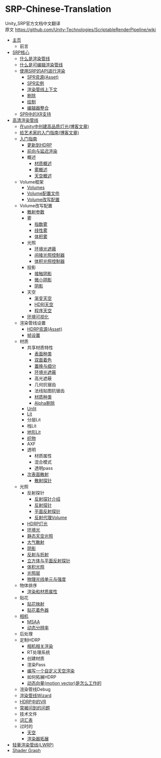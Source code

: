 # SRP-Chinese-Translation
Unity_SRP官方文档中文翻译 <br>
原文 <https://github.com/Unity-Technologies/ScriptableRenderPipeline/wiki>

* [主页](https://github.com/shenzhou05/SRP-Chinese-Translation/blob/master/Home.md)
  * 前言
* [SRP核心](https://github.com/shenzhou05/SRP-Chinese-Translation/blob/master/Core-SRP.md)
  * [什么是渲染管线](https://github.com/shenzhou05/SRP-Chinese-Translation/blob/master/What-is-a-Render-Pipeline.md)
  * [什么是可编辑渲染管线](https://github.com/shenzhou05/SRP-Chinese-Translation/blob/master/What-is-a-Scriptable-Render-Pipeline.md)
  * [使用SRP的API进行渲染](https://github.com/shenzhou05/SRP-Chinese-Translation/blob/master/SRP-Overview.md)
    * [SPR资源(Asset)](https://github.com/shenzhou05/SRP-Chinese-Translation/blob/master/SRP-Asset.md)
    * [SPR实例](https://github.com/shenzhou05/SRP-Chinese-Translation/blob/master/SRP-Instance.md)
    * [渲染管线上下文](https://github.com/shenzhou05/SRP-Chinese-Translation/blob/master/SRP-Context.md)
    * [剔除](https://github.com/shenzhou05/SRP-Chinese-Translation/blob/master/SRP-Culling.md)
    * [绘制](https://github.com/shenzhou05/SRP-Chinese-Translation/blob/master/SRP-Drawing.md)
    * [编辑器整合](https://github.com/shenzhou05/SRP-Chinese-Translation/blob/master/SRP-Editor.md)
  * [SPR中的XR支持](https://github.com/shenzhou05/SRP-Chinese-Translation/blob/master/XR-for-SRP.md)
* [高清渲染管线](https://github.com/shenzhou05/SRP-Chinese-Translation/blob/master/High-Definition-Render-Pipeline-overview.md)
  * [在unity中创建高品质灯光(博客文章)](https://blogs.unity3d.com/2019/02/05/create-high-quality-light-fixtures-in-unity/)
  * [给艺术家的入门指南(博客文章)](https://blogs.unity3d.com/2018/09/24/the-high-definition-render-pipeline-getting-started-guide-for-artists/)
  * [入门指南](https://github.com/shenzhou05/SRP-Chinese-Translation/blob/master/Pages/HDRP/Getting-started-with-HDRP.md)
    * [更新到HDRP](https://github.com/shenzhou05/SRP-Chinese-Translation/blob/master/Pages/HDRP/Upgrading-to-HDRP.md)
    * [前向与延迟渲染](https://github.com/shenzhou05/SRP-Chinese-Translation/blob/master/Pages/HDRP/Forward-And-Deferred-Rendering.md)
    * 概述
      * [材质概述](https://github.com/shenzhou05/SRP-Chinese-Translation/blob/master/Pages/HDRP/Materials-Shaders-Overview.md)
      * [雾概述](https://github.com/shenzhou05/SRP-Chinese-Translation/blob/master/Pages/HDRP/Fog-Overview.md)
      * [天空概述](https://github.com/shenzhou05/SRP-Chinese-Translation/blob/master/Pages/HDRP/Sky-Overview.md)
  * Volume框架
    * [Volumes](https://github.com/shenzhou05/SRP-Chinese-Translation/blob/master/Pages/HDRP/Volumes.md)
    * [Volume配置文件](https://github.com/shenzhou05/SRP-Chinese-Translation/blob/master/Pages/HDRP/Volume-Profile.md)
    * [Volume改写配置](https://github.com/shenzhou05/SRP-Chinese-Translation/blob/master/Pages/HDRP/Volume-Overrides.md)
  * Volume改写配置
    * [散射参数](https://github.com/shenzhou05/SRP-Chinese-Translation/blob/master/Diffusion-Profile-Override.md)
    * 雾
      * [指数雾](https://github.com/shenzhou05/SRP-Chinese-Translation/blob/master/Exponential-Fog.md)
      * [线性雾](https://github.com/shenzhou05/SRP-Chinese-Translation/blob/master/Pages/HDRP/Linear-Fog.md)
      * [体积雾](https://github.com/shenzhou05/SRP-Chinese-Translation/blob/master/Pages/HDRP/Volumetric-Fog.md)
    * 光照
      * [环境光遮蔽](https://github.com/shenzhou05/SRP-Chinese-Translation/blob/master/Ambient-Occlusion-Override.md)
      * [间接光照控制器](https://github.com/shenzhou05/SRP-Chinese-Translation/blob/master/Pages/HDRP/Indirect-lighting-controller.md)
      * [体积光照控制器](https://github.com/shenzhou05/SRP-Chinese-Translation/blob/master/Pages/HDRP/Volumetric-Lighting-Controller.md)
    * 投影
      * [接触阴影](https://github.com/shenzhou05/SRP-Chinese-Translation/blob/master/Pages/HDRP/Contact-Shadows.md)
      * [微小阴影](https://github.com/shenzhou05/SRP-Chinese-Translation/blob/master/Micro-Shadows.md)
      * [阴影](https://github.com/shenzhou05/SRP-Chinese-Translation/blob/master/Pages/HDRP/HD-Shadow-Settings.md)
    * 天空
      * [渐变天空](https://github.com/shenzhou05/SRP-Chinese-Translation/blob/master/Pages/HDRP/Gradient-Sky.md)
      * [HDRI天空](https://github.com/shenzhou05/SRP-Chinese-Translation/blob/master/Pages/HDRP/HDRI-Sky.md)
      * [程序天空](https://github.com/shenzhou05/SRP-Chinese-Translation/blob/master/Pages/HDRP/Procedural-Sky.md)
    * [环境可视化](https://github.com/shenzhou05/SRP-Chinese-Translation/blob/master/Pages/HDRP/Visual-Environment.md)
  * 渲染管线设置
    * [HDRP资源(Asset)](https://github.com/shenzhou05/SRP-Chinese-Translation/blob/master/HDRP-Asset.md)
    * [帧设置](https://github.com/shenzhou05/SRP-Chinese-Translation/blob/master/Pages/HDRP/Frame-Settings.md)
  * 材质
    * 共享材质特性
      * [表面种类](https://github.com/shenzhou05/SRP-Chinese-Translation/blob/master/Pages/HDRP/Surface-Type.md)
      * [双面着色](https://github.com/shenzhou05/SRP-Chinese-Translation/blob/master/Pages/HDRP/Double-Sided.md)
      * [置换与细分](https://github.com/shenzhou05/SRP-Chinese-Translation/blob/master/Displacement-and-Tessellation.md)
      * [环境光遮蔽](https://github.com/shenzhou05/SRP-Chinese-Translation/blob/master/Pages/HDRP/Ambient-Occlusion.md)
      * 高光遮蔽
      * 几何抗锯齿
      * 法线贴图抗锯齿
      * [材质种类](https://github.com/shenzhou05/SRP-Chinese-Translation/blob/master/Pages/HDRP/Material-Type.md)
      * [Alpha剔除](https://github.com/shenzhou05/SRP-Chinese-Translation/blob/master/Pages/HDRP/Alpha-Clipping.md)
    * [Unlit](https://github.com/shenzhou05/SRP-Chinese-Translation/blob/master/Pages/HDRP/Unlit-Shader.md)
    * [Lit](https://github.com/shenzhou05/SRP-Chinese-Translation/blob/master/Pages/HDRP/Lit-Shader.md)
    * 分层Lit
    * 栈Lit
    * [地形Lit](https://github.com/shenzhou05/SRP-Chinese-Translation/blob/master/Terrain-Lit-Shader.md)
    * [织物](https://github.com/shenzhou05/SRP-Chinese-Translation/blob/master/Fabric.md)
    * AXF
    * 透明
      * 材质属性
      * 混合模式
      * 透明pass
    * [次表面散射](https://github.com/shenzhou05/SRP-Chinese-Translation/blob/master/Pages/HDRP/Subsurface-Scattering.md)
      * [散射探针](https://github.com/shenzhou05/SRP-Chinese-Translation/blob/master/Pages/HDRP/Diffusion-Profile.md)
  * 光照
    * 反射探针
      * [反射探针介绍](https://github.com/shenzhou05/SRP-Chinese-Translation/blob/master/Pages/HDRP/HDRP-Light-Component.md)
      * [反射探针](https://github.com/shenzhou05/SRP-Chinese-Translation/blob/master/Pages/HDRP/Environment-Lighting.md)
      * [平面反射探针](https://github.com/shenzhou05/SRP-Chinese-Translation/blob/master/Pages/HDRP/Static-Lighting-Sky.md)
      * [反射代理Volume](https://github.com/shenzhou05/SRP-Chinese-Translation/blob/master/Pages/HDRP/Reflection-Proxy-Volume.md)
    * [HDRP灯光](https://github.com/shenzhou05/SRP-Chinese-Translation/blob/master/Pages/HDRP/HDRP-Light-Component.md)
    * [环境光](https://github.com/shenzhou05/SRP-Chinese-Translation/blob/master/Pages/HDRP/Environment-Lighting.md)
    * [静态天空光照](https://github.com/shenzhou05/SRP-Chinese-Translation/blob/master/Pages/HDRP/Static-Lighting-Sky.md)
    * [大气散射](https://github.com/shenzhou05/SRP-Chinese-Translation/blob/master/Pages/HDRP/Atmospheric-Scattering.md)
    * [阴影](https://github.com/shenzhou05/SRP-Chinese-Translation/blob/master/Pages/HDRP/Shadows-in-HDRP.md)
    * [反射与折射](???)
    * [立方体与平面反射探针](https://github.com/shenzhou05/SRP-Chinese-Translation/blob/master/Cube-and-Planar-Reflection-Probes.md)
    * [体积光照](https://github.com/shenzhou05/SRP-Chinese-Translation/blob/master/Pages/HDRP/Volumetric-Lighting.md)
    * [光照层](https://github.com/shenzhou05/SRP-Chinese-Translation/blob/master/Pages/HDRP/Light-Layers.md)
    * [物理光线单元与强度](https://github.com/shenzhou05/SRP-Chinese-Translation/blob/master/Pages/HDRP/Physical-Light-Units.md)
  * 物体排序
    * [渲染和材质属性](https://github.com/shenzhou05/SRP-Chinese-Translation/blob/master/Pages/HDRP/Renderer-And-Material-Priority.md)
  * 贴花
    * [贴花映射](https://github.com/shenzhou05/SRP-Chinese-Translation/blob/master/Pages/HDRP/Decal-Projector.md)
    * [贴花着色器](https://github.com/shenzhou05/SRP-Chinese-Translation/blob/master/Pages/HDRP/Decal-Shader.md)
  * [相机](https://github.com/shenzhou05/SRP-Chinese-Translation/blob/master/Pages/HDRP/HDRPCamera.md)
    * [MSAA](https://github.com/shenzhou05/SRP-Chinese-Translation/blob/master/Pages/HDRP/MSAA.md)
    * [动态分辨率](https://github.com/shenzhou05/SRP-Chinese-Translation/blob/master/Pages/HDRP/Dynamic-Resolution.md)
  * 后处理
  * 定制HDRP
    * [相机相关渲染](https://github.com/shenzhou05/SRP-Chinese-Translation/blob/master/Pages/HDRP/Camera-Relative-Rendering-in-HDRP.md)
    * RT处理系统
    * 创建材质
    * 渲染Pass
    * [编写一个自定义天空渲染](https://github.com/shenzhou05/SRP-Chinese-Translation/blob/master/Pages/HDRP/Writing-A-Custom-Sky-Renderer.md)
    * 如何拓展HDRP
    * [动态向量(motion vector)是怎么工作的](https://github.com/shenzhou05/SRP-Chinese-Translation/blob/master/Pages/HDRP/How-motion-vector-work.md)
  * 渲染管线Debug
  * [渲染管线Wizard](https://github.com/shenzhou05/SRP-Chinese-Translation/blob/master/Render-Pipeline-Wizard.md)
  * [HDRP中的VR](https://github.com/shenzhou05/SRP-Chinese-Translation/blob/master/Pages/HDRP/VR-in-HDRP.md)
  * [常被问到的问题](https://github.com/shenzhou05/SRP-Chinese-Translation/blob/master/Pages/HDRP/High-Definition-Render-Pipeline-FAQ.md)
  * 技术文件
  * [词汇表](https://github.com/shenzhou05/SRP-Chinese-Translation/blob/master/Pages/HDRP/Glossary.md)
  * 过时的
    * [天空](https://github.com/shenzhou05/SRP-Chinese-Translation/blob/master/Pages/HDRP/HDRP-Sky.md)
    * [渲染器拓展](https://github.com/shenzhou05/SRP-Chinese-Translation/blob/master/Pages/HDRP/Renderer-Extensions.md)
* [轻量渲染管线(LWRP)](https://github.com/shenzhou05/SRP-Chinese-Translation/blob/master/Pages/LWRP/Lightweight-Render-Pipeline.md)
* [Shader Graph](https://github.com/shenzhou05/SRP-Chinese-Translation/blob/master/Pages/ShaderGraph/ShaderGraph/Shader-Graph.md)
